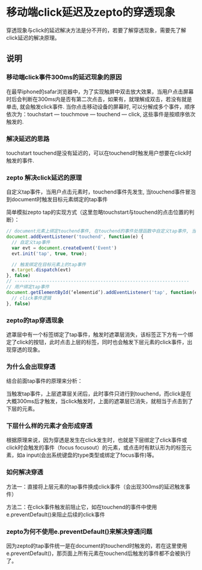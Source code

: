 # 移动端click延迟及zepto的穿透现象

穿透现象与click的延迟解决方法是分不开的，若要了解穿透现象，需要先了解click延迟的解决原理。

## 说明

### 移动端click事件300ms的延迟现象的原因

在最早iphone的safar浏览器中，为了实现触屏中双击放大效果，当用户点击屏幕时后会判断在300ms内是否有第二次点击，如果有，就理解成双击，若没有就是单击, 就会触发click事件. 当你点击移动设备的屏幕时, 可以分解成多个事件，顺序依次为：touchstart — touchmove — touchend — click, 这些事件是按顺序依次触发的.

### 解决延迟的思路

touchstart touchend是没有延迟的，可以在touchend时触发用户想要在click时触发的事件.

### zepto 解决click延迟的原理

自定义tap事件，当用户点击元素时，touchend事件先发生, 当touchend事件冒泡到document时触发目标元素绑定的tap事件

简单模拟zepto tap的实现方式（这里忽略touchstart与touchend的点击位置的判断）：

```js
// document元素上绑定touchend事件, 在touchend的事件处理函数中自定义tap事件, 当点击的目标元素的touchend事件冒泡到document上时, 触发绑定在目标元素上的tap事件
document.addEventListener('touchend', function(e) {
  // 自定义tap事件
  var evt = document.createEvent('Event')
  evt.init('tap', true, true);

  // 触发绑定在目标元素上的tap事件
  e.target.dispatch(evt)
}, false)
// -----------------------------------------------------------------
// 用户绑定tap事件
document.getElementById(‘elementid’).addEventListener('tap', function(e) {
  // click事件逻辑
}, false)
```

### zepto的tap穿透现象

遮罩层中有一个标签绑定了tap事件，触发时遮罩层消失，该标签正下方有一个绑定了click的按钮，此时点击上层的标签，同时也会触发下层元素的click事件，出现穿透的现象。

### 为什么会出现穿透

结合前面tap事件的原理来分析：

当触发tap事件，上层遮罩层关闭后，此时事件只进行到touchend，而click是在大概300ms后才触发，当click触发时，上面的遮罩层已消失，就相当于点击到了下层的元素。

### 下层什么样的元素才会形成穿透

根据原理来说，因为穿透是发生在click发生时，也就是下层绑定了click事件或click时会触发的事件（focus focusout）的元素，或点击时有默认形为的标签元素，如a input(会出系统键盘的type类型或绑定了focus事件)等。

### 如何解决穿透

方法一：直接将上层元素的tap事件换成click事件（会出现300ms的延迟触发事件）

方法二：在click事件触发前阻止它，如在touchend的事件中使用e.preventDefault()来阻止后续的click事件

### zepto为何不使用e.preventDefault()来解决穿透问题

因为zepto的tap事件统一是在document的touchend时触发的，若在这里使用e.preventDefault()，那页面上所有元素在touchend后触发的事件都不会被执行了。
